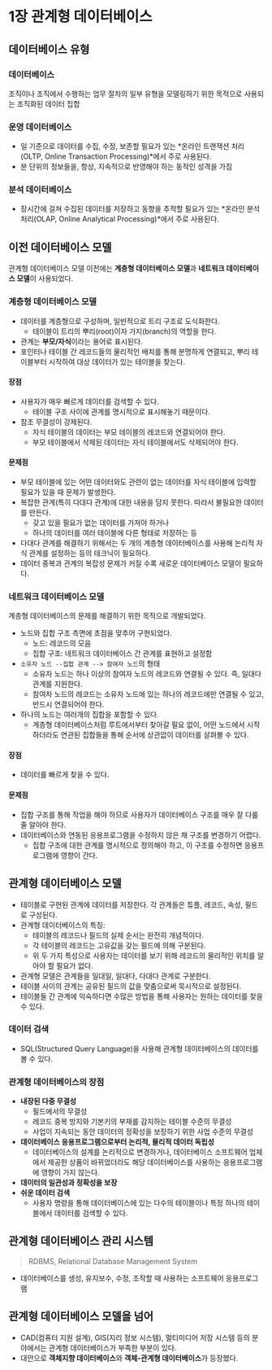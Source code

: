 # 1장 관계형 데이터베이스

## 데이터베이스 유형

### 데이터베이스

조직이나 조직에서 수행하는 업무 절차의 일부 유형을 모델링하기 위한 목적으로 사용되는 조직화된 데이터 집합

### 운영 데이터베이스

- 일 기준으로 데이터를 수집, 수정, 보존할 필요가 있는 *온라인 트랜잭션 처리(OLTP, Online Transaction Processing)*에서 주로 사용된다.
- 분 단위의 정보들을, 항상, 지속적으로 반영해야 하는 동적인 성격을 가짐

### 분석 데이터베이스

- 장시간에 걸쳐 수집된 데이터를 저장하고 동향을 추적할 필요가 있는 *온라인 분석 처리(OLAP, Online Analytical Processing)*에서 주로 사용된다.

## 이전 데이터베이스 모델

관계형 데이터베이스 모델 이전에는 **계층형 데이터베이스 모델**과 **네트워크 데이터베이스 모델**이 사용되었다.

### 계층형 데이터베이스 모델

- 데이터를 계층형으로 구성하며, 일반적으로 트리 구조로 도식화한다.
  - 테이블이 트리의 뿌리(root)이자 가지(branch)의 역할을 한다.
- 관계는 **부모/자식**이라는 용어로 표시된다.
- 포인터나 테이블 간 레코드들의 물리적인 배치를 통해 분명하게 연결되고, 뿌리 테이블부터 시작하여 대상 데이터가 있는 테이블을 찾는다.

#### 장점

- 사용자가 매우 빠르게 데이터를 검색할 수 있다.
  - 테이블 구조 사이에 관계를 명시적으로 표시해놓기 때문이다.
- 참조 무결성이 강제된다.
  - 자식 테이블의 데이터는 부모 테이블의 레코드와 연결되어야 한다.
  - 부모 테이블에서 삭제된 데이터는 자식 테이블에서도 삭제되어야 한다.

#### 문제점

- 부모 테이블에 있는 어떤 데이터와도 관련이 없는 데이터를 자식 테이블에 입력할 필요가 있을 때 문제가 발생한다.
- 복잡한 관계(특히 다대다 관계)에 대한 내용을 담지 못한다. 따라서 불필요한 데이터를 만든다.
  - 갖고 있을 필요가 없는 데이터를 가져야 하거나
  - 하나의 데이터를 여러 테이블에 다른 형태로 저장하는 등
- 다대다 관계를 해결하기 위해서는 두 개의 계층형 데이터베이스를 사용해 논리적 자식 관계를 설정하는 등의 테크닉이 필요하다.
- 데이터 중복과 관계의 복잡성 문제가 커질 수록 새로운 데이터베이스 모델이 필요하다.

### 네트워크 데이터베이스 모델

계층형 데이터베이스의 문제를 해결하기 위한 목적으로 개발되었다.

- 노드와 집합 구조 측면에 초점을 맞추어 구현되었다.
  - 노드: 레코드의 모음
  - 집합 구조: 네트워크 데이터베이스 간 관계를 표현하고 설정함
- `소유자 노드 --집합 관계 --> 참여자 노드`의 형태
  - 소유자 노드는 하나 이상의 참여자 노드의 레코드와 연결될 수 있다. 즉, 일대다 관계를 지원한다.
  - 참여자 노드의 레코드는 소유자 노드에 있는 하나의 레코드에만 연결될 수 있고, 반드시 연결되어야 한다.
- 하나의 노드는 여러개의 집합을 포함할 수 있다.
  - 계층형 데이터베이스처럼 루트에서부터 찾아갈 필요 없이, 어떤 노드에서 시작하더라도 연관된 집합들을 통해 순서에 상관없이 데이터를 살펴볼 수 있다.

#### 장점

- 데이터를 빠르게 찾을 수 있다.

#### 문제점

- 집합 구조를 통해 작업을 해야 하므로 사용자가 데이터베이스 구조를 매우 잘 다룰 줄 알아야 한다.
- 데이터베이스와 연동된 응용프로그램을 수정하지 않은 채 구조를 변경하기 어렵다.
  - 집합 구조에 대한 관계를 명시적으로 정의해야 하고, 이 구조를 수정하면 응용프로그램에 영향이 간다.

## 관계형 데이터베이스 모델

- 테이블로 구현된 관계에 데이터를 저장한다. 각 관계들은 튜플, 레코드, 속성, 필드로 구성된다.
- 관계형 데이터베이스의 특징:
  - 테이블의 레코드나 필드의 실제 순서는 완전히 개념적이다.
  - 각 테이블의 레코드는 고유값을 갖는 필드에 의해 구분된다.
  - 위 두 가지 특성으로 사용자는 데이터를 보기 위해 레코드의 물리적인 위치를 알아야 할 필요가 없다.
- 관계형 모델은 관계들을 일대일, 일대다, 다대다 관계로 구분한다.
- 테이블 사이의 관계는 공유된 필드의 값을 맞춤으로써 묵시적으로 설정된다.
- 테이블들 간 관계에 익숙하다면 수많은 방법을 통해 사용자는 원하는 데이터를 찾을 수 있다.

### 데이터 검색

- SQL(Structured Query Language)을 사용해 관계형 데이터베이스의 데이터를 볼 수 있다.

### 관계형 데이터베이스의 장점

- **내장된 다중 무결성**
  - 필드에서의 무결성
  - 레코드 중복 방지와 기본키의 부재를 감지하는 테이블 수준의 무결성
  - 사업이 지속되는 동안 데이터의 정확성을 보장하기 위한 사업 수준의 무결성
- **데이터베이스 응용프로그램으로부터 논리적, 물리적 데이터 독립성**
  - 데이터베이스의 설계를 논리적으로 변경하거나, 데이터베이스 소프트웨어 업체에서 제공한 상품이 바뀌었더라도 해당 데이터베이스를 사용하는 응용프로그램에 영향이 가지 않는다.
- **데이터의 일관성과 정확성을 보장**
- **쉬운 데이터 검색**
  - 사용자 명령을 통해 데이터베이스에 있는 다수의 테이블이나 특정 하나의 테이블에서 데이터를 검색할 수 있다.

## 관계형 데이터베이스 관리 시스템

> RDBMS, Relational Database Management System

- 데이터베이스를 생성, 유지보수, 수정, 조작할 때 사용하는 소프트웨어 응용프로그램

## 관계형 데이터베이스 모델을 넘어

- CAD(컴퓨터 지원 설계), GIS(지리 정보 시스템), 멀티미디어 저장 시스템 등의 분야에서는 관계형 데이터베이스가 부족한 부분이 있다.
- 대안으로 **객체지향 데이터베이스**와 **객체-관계형 데이터베이스**가 등장했다.
